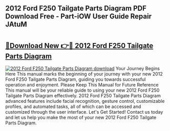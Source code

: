 ## 2012 Ford F250 Tailgate Parts Diagram PDF Download Free - Part-iOW User Guide Repair JAtuM

# <h2><a href="http://dfirhw.blite.top/?on=2012+Ford+F250+Tailgate+Parts+Diagram">🔗Download New 👉🔴 2012 Ford F250 Tailgate Parts Diagram</a></h2>

[![2012 Ford F250 Tailgate Parts Diagram download](https://i.imgur.com/lujVjoI.png)](http://dfirhw.blite.top/?on=2012+Ford+F250+Tailgate+Parts+Diagram)
Your Journey Begins Here This manual marks the beginning of your journey with your new 2012 Ford F250 Tailgate Parts Diagram, guiding you towards successful operation and enjoyment. Please Keep This Manual for Future Reference This manual will be your reliable guide to using your new 2012 Ford F250 Tailgate Parts Diagram effectively. 2012 Ford F250 Tailgate Parts Diagram advanced features include facial recognition, gesture control, customizable profiles, and automated tasks, all of which can be accessed and customized through the user interface. Let's Get Started! Contact us today and let us help you make the most of your new 2012 Ford F250 Tailgate Parts Diagram.
